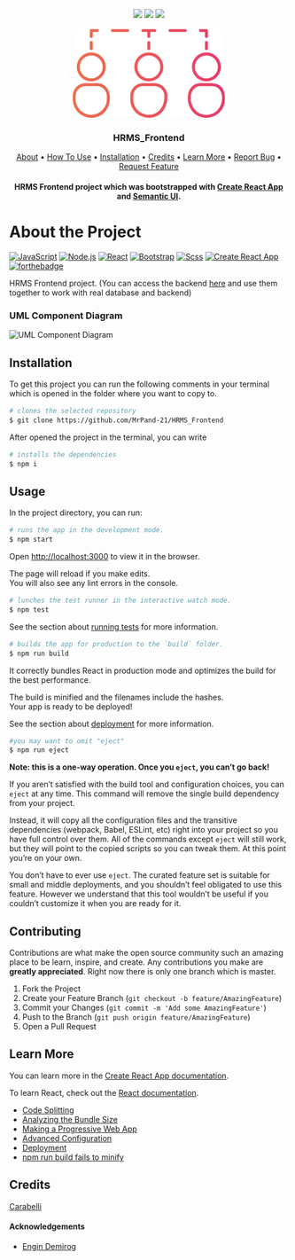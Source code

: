 <div align="center">
  <a href="https://github.com/MrPand-21/HRMS_Frontend/graphs/contributors"><img src="https://img.shields.io/github/contributors/MrPand-21/HRMS_Frontend.svg?style=for-the-badge"></a>
  <a href="https://github.com/MrPand-21/HRMS_Frontend/network/members"><img src="https://img.shields.io/github/forks/MrPand-21/HRMS_Frontend.svg?style=for-the-badge"></a>
  <a href="https://github.com/MrPand-21/HRMS_Frontend/stargazers"><img src="https://img.shields.io/github/stars/MrPand-21/HRMS_Frontend.svg?style=for-the-badge"></a>
  <br/>
  <br/>
  <a href="https://github.com/MrPand-21/HRMS_Frontend">
    <img src="https://github.com/MrPand-21/MrPand-21/blob/main/HRMS.png" height="160" alt="HRMS">
  </a>
  <h3>HRMS_Frontend</h3>

  <p align="center">
    <a href="#about-the-project">About</a> •
    <a href="#usage">How To Use</a> •
    <a href="#installation">Installation</a> •
    <a href="#credits">Credits</a> •
    <a href="#learn-more">Learn More</a> •
    <a href="https://github.com/MrPand-21/HRMS_Frontend/issues">Report Bug</a> •
    <a href="https://github.com/MrPand-21/HRMS_Frontend/issues">Request Feature</a>
  </p>
  <h4 align="center">HRMS Frontend project which was bootstrapped with <a href="https://github.com/facebook/create-react-app">Create React App</a> and <a href="https://semantic-ui.com/">Semantic UI</a>.
  </h4>
</div>

# About the Project

[![JavaScript](https://img.shields.io/badge/JavaScript-F7DF1E?style=for-the-badge&logo=javascript&logoColor=black)]()
[![Node.js](https://img.shields.io/badge/Node.js-43853D?style=for-the-badge&logo=node-dot-js&logoColor=white)](https://nodejs.org/)
[![React](https://img.shields.io/badge/React-20232A?style=for-the-badge&logo=react&logoColor=61DAFB)](https://tr.reactjs.org/)
[![Bootstrap](https://img.shields.io/badge/Bootstrap-563D7C?style=for-the-badge&logo=bootstrap&logoColor=white)](https://getbootstrap.com/)
[![Scss](https://img.shields.io/badge/Scss-CC6699?style=for-the-badge&logo=sass&logoColor=white)](https://sass-lang.com/)
[![Create React App](https://img.shields.io/badge/Create-ReactApp-AA6699?style=for-the-badge&logo=create-react-app&logoColor=white)](https://github.com/facebook/create-react-app)
[![forthebadge](http://forthebadge.com/images/badges/built-with-love.svg)](http://forthebadge.com)

HRMS Frontend project. (You can access the backend [here](https://github.com/MrPand-21/HRMS_Backend) and use them together to work with real database and backend)

### UML Component Diagram

![UML Component Diagram](../Diagram.png)

## Installation

To get this project you can run the following comments in your terminal which is opened in the folder where you want to copy to.

```bash
# clones the selected repository
$ git clone https://github.com/MrPand-21/HRMS_Frontend
```

After opened the project in the terminal, you can write

``` bash
# installs the dependencies
$ npm i
```

## Usage

In the project directory, you can run:

```bash 
# runs the app in the development mode.
$ npm start
```

Open [http://localhost:3000](http://localhost:3000) to view it in the browser.

The page will reload if you make edits.\
You will also see any lint errors in the console.

```bash 
# lunches the test runner in the interactive watch mode.
$ npm test
```

See the section about [running tests](https://facebook.github.io/create-react-app/docs/running-tests) for more information.

```bash 
# builds the app for production to the `build` folder.
$ npm run build
```

It correctly bundles React in production mode and optimizes the build for the best performance.

The build is minified and the filenames include the hashes.\
Your app is ready to be deployed!

See the section about [deployment](https://facebook.github.io/create-react-app/docs/deployment) for more information.

```bash 
#you may want to omit "eject"
$ npm run eject
```

**Note: this is a one-way operation. Once you `eject`, you can’t go back!**

If you aren’t satisfied with the build tool and configuration choices, you can `eject` at any time. This command will remove the single build dependency from your project.

Instead, it will copy all the configuration files and the transitive dependencies (webpack, Babel, ESLint, etc) right into your project so you have full control over them. All of the commands except `eject` will still work, but they will point to the copied scripts so you can tweak them. At this point you’re on your own.

You don’t have to ever use `eject`. The curated feature set is suitable for small and middle deployments, and you shouldn’t feel obligated to use this feature. However we understand that this tool wouldn’t be useful if you couldn’t customize it when you are ready for it.

## Contributing

Contributions are what make the open source community such an amazing place to be learn, inspire, and create. Any contributions you make are **greatly appreciated**. Right now there is only one branch which is master.

1. Fork the Project
2. Create your Feature Branch (`git checkout -b feature/AmazingFeature`)
3. Commit your Changes (`git commit -m 'Add some AmazingFeature'`)
4. Push to the Branch (`git push origin feature/AmazingFeature`)
5. Open a Pull Request

## Learn More

You can learn more in the [Create React App documentation](https://facebook.github.io/create-react-app/docs/getting-started).

To learn React, check out the [React documentation](https://reactjs.org/).

* [Code Splitting](https://facebook.github.io/create-react-app/docs/code-splitting)
* [Analyzing the Bundle Size](https://facebook.github.io/create-react-app/docs/analyzing-the-bundle-size)
* [Making a Progressive Web App](https://facebook.github.io/create-react-app/docs/making-a-progressive-web-app)
* [Advanced Configuration](https://facebook.github.io/create-react-app/docs/advanced-configuration)
* [Deployment](https://facebook.github.io/create-react-app/docs/deployment)
* [npm run build fails to minify](https://facebook.github.io/create-react-app/docs/troubleshooting#npm-run-build-fails-to-minify)

## Credits

[Carabelli](MrPanda+HRMS_Frontend@protonmail.ch)

#### Acknowledgements

- [Engin Demirog](https://www.linkedin.com/in/engindemirog)
